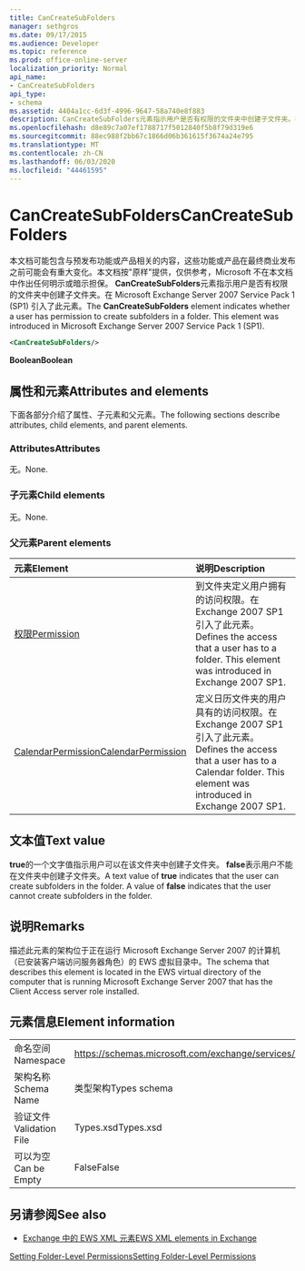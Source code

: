 ```yaml
---
title: CanCreateSubFolders
manager: sethgros
ms.date: 09/17/2015
ms.audience: Developer
ms.topic: reference
ms.prod: office-online-server
localization_priority: Normal
api_name:
- CanCreateSubFolders
api_type:
- schema
ms.assetid: 4404a1cc-6d3f-4996-9647-58a740e8f883
description: CanCreateSubFolders元素指示用户是否有权限的文件夹中创建子文件夹。在 Microsoft Exchange Server 2007 Service Pack 1 (SP1) 引入了此元素。
ms.openlocfilehash: d8e89c7a07ef1788717f5012840f5b8f79d319e6
ms.sourcegitcommit: 88ec988f2bb67c1866d06b361615f3674a24e795
ms.translationtype: MT
ms.contentlocale: zh-CN
ms.lasthandoff: 06/03/2020
ms.locfileid: "44461595"
---
```

# <a name="cancreatesubfolders"></a><span data-ttu-id="d4d2e-104">CanCreateSubFolders</span><span class="sxs-lookup"><span data-stu-id="d4d2e-104">CanCreateSubFolders</span></span>

<span data-ttu-id="d4d2e-p102">本文档可能包含与预发布功能或产品相关的内容，这些功能或产品在最终商业发布之前可能会有重大变化。本文档按"原样"提供，仅供参考，Microsoft 不在本文档中作出任何明示或暗示担保。 **CanCreateSubFolders**元素指示用户是否有权限的文件夹中创建子文件夹。在 Microsoft Exchange Server 2007 Service Pack 1 (SP1) 引入了此元素。</span><span class="sxs-lookup"><span data-stu-id="d4d2e-p102">The **CanCreateSubFolders** element indicates whether a user has permission to create subfolders in a folder. This element was introduced in Microsoft Exchange Server 2007 Service Pack 1 (SP1).</span></span> 
  
```xml
<CanCreateSubFolders/>
```

 <span data-ttu-id="d4d2e-107">**Boolean**</span><span class="sxs-lookup"><span data-stu-id="d4d2e-107">**Boolean**</span></span>
## <a name="attributes-and-elements"></a><span data-ttu-id="d4d2e-108">属性和元素</span><span class="sxs-lookup"><span data-stu-id="d4d2e-108">Attributes and elements</span></span>

<span data-ttu-id="d4d2e-109">下面各部分介绍了属性、子元素和父元素。</span><span class="sxs-lookup"><span data-stu-id="d4d2e-109">The following sections describe attributes, child elements, and parent elements.</span></span>
  
### <a name="attributes"></a><span data-ttu-id="d4d2e-110">Attributes</span><span class="sxs-lookup"><span data-stu-id="d4d2e-110">Attributes</span></span>

<span data-ttu-id="d4d2e-111">无。</span><span class="sxs-lookup"><span data-stu-id="d4d2e-111">None.</span></span>
  
### <a name="child-elements"></a><span data-ttu-id="d4d2e-112">子元素</span><span class="sxs-lookup"><span data-stu-id="d4d2e-112">Child elements</span></span>

<span data-ttu-id="d4d2e-113">无。</span><span class="sxs-lookup"><span data-stu-id="d4d2e-113">None.</span></span>
  
### <a name="parent-elements"></a><span data-ttu-id="d4d2e-114">父元素</span><span class="sxs-lookup"><span data-stu-id="d4d2e-114">Parent elements</span></span>

|<span data-ttu-id="d4d2e-115">**元素**</span><span class="sxs-lookup"><span data-stu-id="d4d2e-115">**Element**</span></span>|<span data-ttu-id="d4d2e-116">**说明**</span><span class="sxs-lookup"><span data-stu-id="d4d2e-116">**Description**</span></span>|
|:-----|:-----|
|[<span data-ttu-id="d4d2e-117">权限</span><span class="sxs-lookup"><span data-stu-id="d4d2e-117">Permission</span></span>](permission.md) <br/> |<span data-ttu-id="d4d2e-p103">到文件夹定义用户拥有的访问权限。在 Exchange 2007 SP1 引入了此元素。</span><span class="sxs-lookup"><span data-stu-id="d4d2e-p103">Defines the access that a user has to a folder. This element was introduced in Exchange 2007 SP1.</span></span>  <br/> |
|[<span data-ttu-id="d4d2e-120">CalendarPermission</span><span class="sxs-lookup"><span data-stu-id="d4d2e-120">CalendarPermission</span></span>](calendarpermission.md) <br/> |<span data-ttu-id="d4d2e-p104">定义日历文件夹的用户具有的访问权限。在 Exchange 2007 SP1 引入了此元素。</span><span class="sxs-lookup"><span data-stu-id="d4d2e-p104">Defines the access that a user has to a Calendar folder. This element was introduced in Exchange 2007 SP1.</span></span>  <br/> |
   
## <a name="text-value"></a><span data-ttu-id="d4d2e-123">文本值</span><span class="sxs-lookup"><span data-stu-id="d4d2e-123">Text value</span></span>

<span data-ttu-id="d4d2e-p105">**true**的一个文字值指示用户可以在该文件夹中创建子文件夹。 **false**表示用户不能在文件夹中创建子文件夹。</span><span class="sxs-lookup"><span data-stu-id="d4d2e-p105">A text value of **true** indicates that the user can create subfolders in the folder. A value of **false** indicates that the user cannot create subfolders in the folder.</span></span> 
  
## <a name="remarks"></a><span data-ttu-id="d4d2e-126">说明</span><span class="sxs-lookup"><span data-stu-id="d4d2e-126">Remarks</span></span>

<span data-ttu-id="d4d2e-127">描述此元素的架构位于正在运行 Microsoft Exchange Server 2007 的计算机（已安装客户端访问服务器角色）的 EWS 虚拟目录中。</span><span class="sxs-lookup"><span data-stu-id="d4d2e-127">The schema that describes this element is located in the EWS virtual directory of the computer that is running Microsoft Exchange Server 2007 that has the Client Access server role installed.</span></span>
  
## <a name="element-information"></a><span data-ttu-id="d4d2e-128">元素信息</span><span class="sxs-lookup"><span data-stu-id="d4d2e-128">Element information</span></span>

|||
|:-----|:-----|
|<span data-ttu-id="d4d2e-129">命名空间</span><span class="sxs-lookup"><span data-stu-id="d4d2e-129">Namespace</span></span>  <br/> |https://schemas.microsoft.com/exchange/services/2006/types  <br/> |
|<span data-ttu-id="d4d2e-130">架构名称</span><span class="sxs-lookup"><span data-stu-id="d4d2e-130">Schema Name</span></span>  <br/> |<span data-ttu-id="d4d2e-131">类型架构</span><span class="sxs-lookup"><span data-stu-id="d4d2e-131">Types schema</span></span>  <br/> |
|<span data-ttu-id="d4d2e-132">验证文件</span><span class="sxs-lookup"><span data-stu-id="d4d2e-132">Validation File</span></span>  <br/> |<span data-ttu-id="d4d2e-133">Types.xsd</span><span class="sxs-lookup"><span data-stu-id="d4d2e-133">Types.xsd</span></span>  <br/> |
|<span data-ttu-id="d4d2e-134">可以为空</span><span class="sxs-lookup"><span data-stu-id="d4d2e-134">Can be Empty</span></span>  <br/> |<span data-ttu-id="d4d2e-135">False</span><span class="sxs-lookup"><span data-stu-id="d4d2e-135">False</span></span>  <br/> |
   
## <a name="see-also"></a><span data-ttu-id="d4d2e-136">另请参阅</span><span class="sxs-lookup"><span data-stu-id="d4d2e-136">See also</span></span>



- [<span data-ttu-id="d4d2e-137">Exchange 中的 EWS XML 元素</span><span class="sxs-lookup"><span data-stu-id="d4d2e-137">EWS XML elements in Exchange</span></span>](ews-xml-elements-in-exchange.md)


[<span data-ttu-id="d4d2e-138">Setting Folder-Level Permissions</span><span class="sxs-lookup"><span data-stu-id="d4d2e-138">Setting Folder-Level Permissions</span></span>](https://msdn.microsoft.com/library/c7530e86-5112-401c-b10a-9c054ae59f07%28Office.15%29.aspx)

